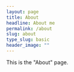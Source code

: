 ```yaml
---
layout: page
title: About
headline: About me
permalink: /about
slug: about
type_slug: basic
header_image: ""
---
```


This is the "About" page.